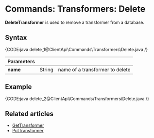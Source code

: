 # Commands: Transformers: Delete

**DeleteTransformer** is used to remove a transformer from a database.

## Syntax

{CODE:java delete_1@ClientApi\Commands\Transformers\Delete.java /}

| Parameters | | |
| ------------- | ------------- | ----- |
| **name** | String | name of a transformer to delete |

## Example

{CODE:java delete_2@ClientApi\Commands\Transformers\Delete.java /}

## Related articles

- [GetTransformer](../../../client-api/commands/transformers/get)  
- [PutTransformer](../../../client-api/commands/transformers/put)  
